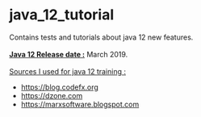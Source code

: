 # java_12_tutorial
Contains tests and tutorials about java 12 new features.
<br/>
<br/>
<u><b>Java 12 Release date :</u></b> March 2019.
<br/>
<br/>
<u>Sources I used for java 12 training :</u>
- https://blog.codefx.org
- https://dzone.com
- https://marxsoftware.blogspot.com
